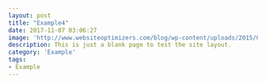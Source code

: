 ```yaml
---
layout: post
title: "Example4"
date: 2017-11-07 03:06:27
image: 'http://www.websiteoptimizers.com/blog/wp-content/uploads/2015/03/example-stamp.jpg'
description: This is just a blank page to test the site layout.
category: 'Example'
tags:
- Example
---
```

